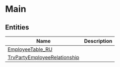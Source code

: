 
# Main


## Entities

|Name|Description|
|---|---|
|[EmployeeTable_RU](EmployeeTable_RU.cdm.json)||
|[TrvPartyEmployeeRelationship](TrvPartyEmployeeRelationship.cdm.json)||
